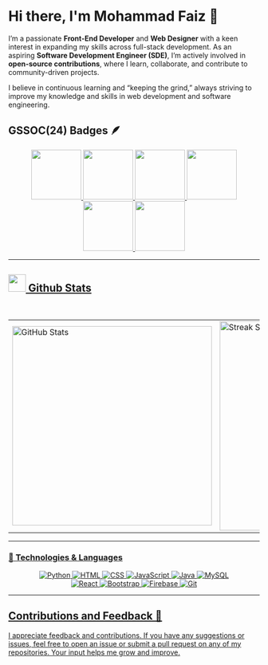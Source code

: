 # Hi there, I'm Mohammad Faiz 👋

I’m a passionate **Front-End Developer** and **Web Designer** with a keen interest in expanding my skills across full-stack development. As an aspiring **Software Development Engineer (SDE)**, I’m actively involved in **open-source contributions**, where I learn, collaborate, and contribute to community-driven projects. 

I believe in continuous learning and “keeping the grind,” always striving to improve my knowledge and skills in web development and software engineering.

## GSSOC(24) Badges 🪶
<div style='display:flex; align-items:center; gap: 10px;' align='center'><a href="https://gssoc.girlscript.tech/leaderboard?year=2024Extd&username=Mohd-FaiZ-Jr">
<img src="https://raw.githubusercontent.com/GSSoC24/Postman-Challenge/main/docs/assets/Postman%20White.png" width="100px" height="100px" />
  <img src="https://raw.githubusercontent.com/GSSoC24/Postman-Challenge/main/docs/assets/1.png" width="100px" height="100px" />
  <img src="https://raw.githubusercontent.com/GSSoC24/Postman-Challenge/main/docs/assets/2.png" width="100px" height="100px" />
  <img src="https://raw.githubusercontent.com/GSSoC24/Postman-Challenge/main/docs/assets/3.png" width="100px" height="100px" />
  <img src="https://raw.githubusercontent.com/GSSoC24/Postman-Challenge/main/docs/assets/4.png" width="100px" height="100px" />
  <img src="https://raw.githubusercontent.com/GSSoC24/Postman-Challenge/main/docs/assets/5.png" width="100px" height="100px" />
</div>

---

## <img src="https://media.giphy.com/media/iY8CRBdQXODJSCERIr/giphy.gif" width="35"><b> Github Stats </b>

<br />

<table width="100%" align="center">
<tr>
<td>
  <img width="400em" src="https://github-readme-stats.vercel.app/api?username=Mohd-FaiZ-Jr&show_icons=true&locale=en&theme=ambient_gradient" alt="GitHub Stats"/>
</td>
<td>
  <img width="420em" src="https://github-readme-streak-stats.herokuapp.com/?user=Mohd-FaiZ-Jr&theme=ambient_gradient" alt="Streak Stats"/>
</td>
</tr>
</table>

---


### 🔧 Technologies & Languages




<p align="center">
  <img src="https://img.shields.io/badge/Python-%232C5F67?style=for-the-badge&logo=python&logoColor=%23FFD343" alt="Python">
  <img src="https://img.shields.io/badge/HTML-%23FF5733?style=for-the-badge&logo=html5&logoColor=white" alt="HTML">
  <img src="https://img.shields.io/badge/CSS-%23275FC5?style=for-the-badge&logo=css3&logoColor=white" alt="CSS">
  <img src="https://img.shields.io/badge/JavaScript-%23F0DB4F?style=for-the-badge&logo=javascript&logoColor=%23000000" alt="JavaScript">
  <img src="https://img.shields.io/badge/Java-%23D32F2F?style=for-the-badge&logo=openjdk&logoColor=white" alt="Java">
  <img src="https://img.shields.io/badge/MySQL-%234479A1?style=for-the-badge&logo=mysql&logoColor=white" alt="MySQL"><br>
  <img src="https://img.shields.io/badge/React-%2320232A?style=for-the-badge&logo=react&logoColor=%2361DAFB" alt="React">
  <img src="https://img.shields.io/badge/Bootstrap-%23563D7C?style=for-the-badge&logo=bootstrap&logoColor=white" alt="Bootstrap">
  <img src="https://img.shields.io/badge/Firebase-%23F57C00?style=for-the-badge&logo=firebase&logoColor=white" alt="Firebase">
  <img src="https://img.shields.io/badge/Git-%23F05032?style=for-the-badge&logo=git&logoColor=white" alt="Git">
</p>

---

## Contributions and Feedback 🙌

I appreciate feedback and contributions. If you have any suggestions or issues, feel free to open an issue or submit a pull request on any of my repositories. Your input helps me grow and improve.
